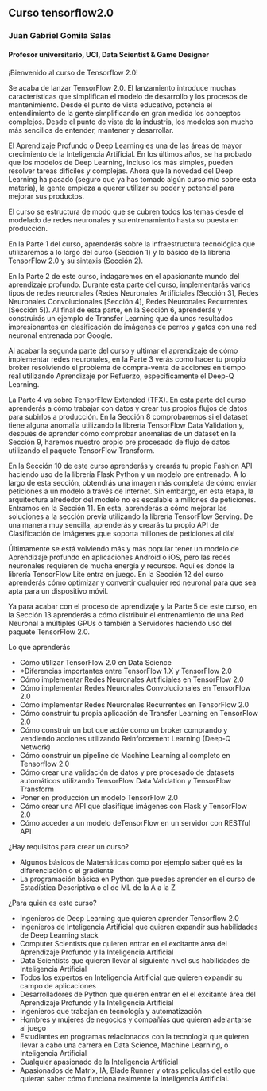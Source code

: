 ## Curso tensorflow2.0
### Juan Gabriel Gomila Salas
#### Profesor universitario, UCI, Data Scientist & Game Designer


¡Bienvenido al curso de Tensorflow 2.0!

Se acaba de lanzar TensorFlow 2.0. El lanzamiento introduce muchas características que simplifican el modelo de desarrollo y los procesos de mantenimiento. Desde el punto de vista educativo, potencia el entendimiento de la gente simplificando en gran medida los conceptos complejos. Desde el punto de vista de la industria, los modelos son mucho más sencillos de entender, mantener y desarrollar.

El Aprendizaje Profundo o Deep Learning es una de las áreas de mayor crecimiento de la Inteligencia Artificial. En los últimos años, se ha probado que los modelos de Deep Learning, incluso los más simples, pueden resolver tareas difíciles y complejas. Ahora que la novedad del Deep Learning ha pasado (seguro que ya has tomado algún curso mío sobre esta materia), la gente empieza a querer utilizar su poder y potencial para mejorar sus productos.

El curso se estructura de modo que se cubren todos los temas desde el modelado de redes neuronales y su entrenamiento hasta su puesta en producción.

En la Parte 1 del curso, aprenderás sobre la infraestructura tecnológica que utilizaremos a lo largo del curso (Sección 1) y lo básico de la librería TensorFlow 2.0 y su sintaxis (Sección 2).

En la Parte 2 de este curso, indagaremos en el apasionante mundo del aprendizaje profundo. Durante esta parte del curso, implementarás varios tipos de redes neuronales (Redes Neuronales Artificiales [Sección 3], Redes Neuronales Convolucionales [Sección 4], Redes Neuronales Recurrentes [Sección 5]). Al final de esta parte, en la Sección 6, aprenderás y construirás un ejemplo de Transfer Learning que da unos resultados impresionantes en clasificación de imágenes de perros y gatos con una red neuronal entrenada por Google.

Al acabar la segunda parte del curso y ultimar el aprendizaje de cómo implementar redes neuronales, en la Parte 3 verás como hacer tu propio broker resolviendo el problema de compra-venta de acciones en tiempo real utilizando Aprendizaje por Refuerzo, específicamente el Deep-Q Learning.

La Parte 4 va sobre TensorFlow Extended (TFX). En esta parte del curso aprenderás a cómo trabajar con datos y crear tus propios flujos de datos para subirlos a producción. En la Sección 8 comprobaremos si el dataset tiene alguna anomalía utilizando la librería TensorFlow Data Validation y, después de aprender cómo comprobar anomalías de un dataset en la Sección 9, haremos nuestro propio pre procesado de flujo de datos utilizando el paquete TensorFlow Transform.

En la Sección 10 de este curso aprenderás y crearás tu propio Fashion API haciendo uso de la librería Flask Python y un modelo pre entrenado. A lo largo de esta sección, obtendrás una imagen más completa de cómo enviar peticiones a un modelo a través de internet. Sin embargo, en esta etapa, la arquitectura alrededor del modelo no es escalable a millones de peticiones. Entramos en la Sección 11. En esta, aprenderás a cómo mejorar las soluciones a la sección previa utilizando la librería TensorFlow Serving. De una manera muy sencilla, aprenderás y crearás tu propio API de Clasificación de Imágenes ¡que soporta millones de peticiones al día!

Últimamente se está volviendo más y más popular tener un modelo de Aprendizaje profundo en aplicaciones Android o iOS, pero las redes neuronales requieren de mucha energía y recursos. Aquí es donde la librería TensorFlow Lite entra en juego. En la Sección 12 del curso aprenderás cómo optimizar y convertir cualquier red neuronal para que sea apta para un dispositivo móvil.

Ya para acabar con el proceso de aprendizaje y la Parte 5 de este curso, en la Sección 13 aprenderás a cómo distribuir el entrenamiento de una Red Neuronal a múltiples GPUs o también a Servidores haciendo uso del paquete TensorFlow 2.0.

Lo que aprenderás

* Cómo utilizar TensorFlow 2.0 en Data Science
* *Diferencias importantes entre TensorFlow 1.X y TensorFlow 2.0
* Cómo implementar Redes Neuronales Artificiales en TensorFlow 2.0
* Cómo implementar Redes Neuronales Convolucionales en TensorFlow 2.0
* Cómo implementar Redes Neuronales Recurrentes en TensorFlow 2.0
* Cómo construir tu propia aplicación de Transfer Learning en TensorFlow 2.0
* Cómo construir un bot que actúe como un broker comprando y vendiendo acciones utilizando Reinforcement Learning (Deep-Q Network)
* Cómo construir un pipeline de Machine Learning al completo en Tensorflow 2.0
* Cómo crear una validación de datos y pre procesado de datasets automáticos utilizando TensorFlow Data Validation y TensorFlow Transform
* Poner en producción un modelo TensorFlow 2.0
* Cómo crear una API que clasifique imágenes con Flask y TensorFlow 2.0
* Cómo acceder a un modelo deTensorFlow en un servidor con RESTful API

¿Hay requisitos para crear un curso?

* Algunos básicos de Matemáticas como por ejemplo saber qué es la diferenciación o el gradiente
* La programación básica en Python que puedes aprender en el curso de Estadística Descriptiva o el de ML de la A a la Z

¿Para quién es este curso?

* Ingenieros de Deep Learning que quieren aprender Tensorflow 2.0
* Ingenieros de Inteligencia Artificial que quieren expandir sus habilidades de Deep Learning stack
* Computer Scientists que quieren entrar en el excitante área del Aprendizaje Profundo y la Inteligencia Artificial
* Data Scientists que quieren llevar al siguiente nivel sus habilidades de Inteligencia Artificial
* Todos los expertos en Inteligencia Artificial que quieren expandir su campo de aplicaciones
* Desarrolladores de Python que quieren entrar en el el excitante área del Aprendizaje Profundo y la Inteligencia Artificial
* Ingenieros que trabajan en tecnología y automatización
* Hombres y mujeres de negocios y compañías que quieren adelantarse al juego
* Estudiantes en programas relacionados con la tecnología que quieren llevar a cabo una carrera en Data Science, Machine Learning, o Inteligencia Artificial
* Cualquier apasionado de la Inteligencia Artificial
* Apasionados de Matrix, IA, Blade Runner y otras películas del estilo que quieran saber cómo funciona realmente la Inteligencia Artificial.